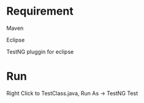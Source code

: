 # Requirement

Maven

Eclipse

TestNG pluggin for eclipse

# Run
Right Click to TestClass.java, Run As -> TestNG Test
